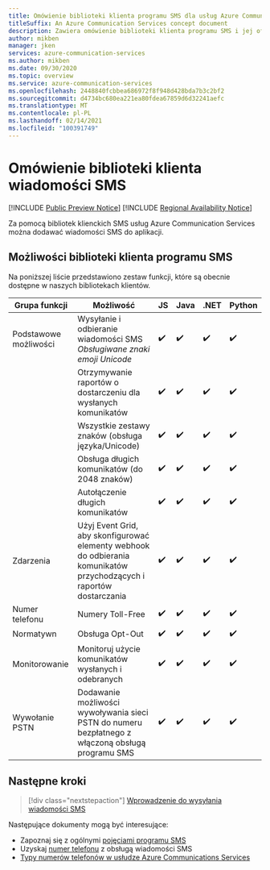 ```yaml
---
title: Omówienie biblioteki klienta programu SMS dla usług Azure Communications Services
titleSuffix: An Azure Communication Services concept document
description: Zawiera omówienie biblioteki klienta programu SMS i jej ofert.
author: mikben
manager: jken
services: azure-communication-services
ms.author: mikben
ms.date: 09/30/2020
ms.topic: overview
ms.service: azure-communication-services
ms.openlocfilehash: 2448840fcbbea686972f8f948d428bda7b3c2bf2
ms.sourcegitcommit: d4734bc680ea221ea80fdea67859d6d32241aefc
ms.translationtype: MT
ms.contentlocale: pl-PL
ms.lasthandoff: 02/14/2021
ms.locfileid: "100391749"
---
```

# <a name="sms-client-library-overview"></a>Omówienie biblioteki klienta wiadomości SMS

[!INCLUDE [Public Preview Notice](../../includes/public-preview-include.md)]
[!INCLUDE [Regional Availability Notice](../../includes/regional-availability-include.md)]

Za pomocą bibliotek klienckich SMS usług Azure Communication Services można dodawać wiadomości SMS do aplikacji.

## <a name="sms-client-library-capabilities"></a>Możliwości biblioteki klienta programu SMS

Na poniższej liście przedstawiono zestaw funkcji, które są obecnie dostępne w naszych bibliotekach klientów.

| Grupa funkcji | Możliwość                                                                            | JS  | Java | .NET | Python |
| ----------------- | ------------------------------------------------------------------------------------- | --- | ---- | ---- | ------ |
| Podstawowe możliwości | Wysyłanie i odbieranie wiadomości SMS </br> *Obsługiwane znaki emoji Unicode*                        | ✔️   | ✔️    | ✔️    | ✔️      |
|                   | Otrzymywanie raportów o dostarczeniu dla wysłanych komunikatów                                            | ✔️   | ✔️    | ✔️    | ✔️      |
|                   | Wszystkie zestawy znaków (obsługa języka/Unicode)                                         | ✔️   | ✔️    | ✔️    | ✔️      |
|                   | Obsługa długich komunikatów (do 2048 znaków)                                           | ✔️   | ✔️    | ✔️    | ✔️      |
|                   | Autołączenie długich komunikatów                                                   | ✔️   | ✔️    | ✔️    | ✔️      |
| Zdarzenia            | Użyj Event Grid, aby skonfigurować elementy webhook do odbierania komunikatów przychodzących i raportów dostarczania | ✔️   | ✔️    | ✔️    | ✔️      |
| Numer telefonu      | Numery Toll-Free                                                                     | ✔️   | ✔️    | ✔️    | ✔️      |
| Normatywn        | Obsługa Opt-Out                                                                      | ✔️   | ✔️    | ✔️    | ✔️      |
| Monitorowanie        | Monitoruj użycie komunikatów wysłanych i odebranych                                          | ✔️   | ✔️    | ✔️    | ✔️      |
| Wywołanie PSTN      | Dodawanie możliwości wywoływania sieci PSTN do numeru bezpłatnego z włączoną obsługą programu SMS                    | ✔️   | ✔️    | ✔️    | ✔️      |

## <a name="next-steps"></a>Następne kroki

> [!div class="nextstepaction"]
> [Wprowadzenie do wysyłania wiadomości SMS](../../quickstarts/telephony-sms/send.md)

Następujące dokumenty mogą być interesujące:

- Zapoznaj się z ogólnymi [pojęciami programu SMS](../telephony-sms/concepts.md)
- Uzyskaj [numer telefonu](../../quickstarts/telephony-sms/get-phone-number.md) z obsługą wiadomości SMS
- [Typy numerów telefonów w usłudze Azure Communications Services](../telephony-sms/plan-solution.md)
